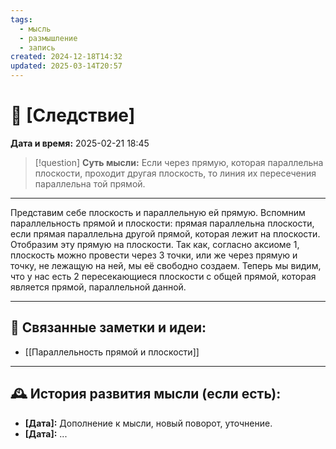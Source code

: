 ```yaml
---
tags:
  - мысль
  - размышление
  - запись
created: 2024-12-18T14:32
updated: 2025-03-14T20:57
---
```


# 💭  [Следствие]

**Дата и время:** 2025-02-21 18:45

> [!question] **Суть мысли:**
> Если через прямую, которая параллельна плоскости, проходит другая плоскость, то линия их пересечения параллельна той прямой.

---

Представим себе плоскость и параллельную ей прямую. Вспомним параллельность прямой и плоскости: прямая параллельна плоскости, если прямая параллельна другой прямой, которая лежит на плоскости. Отобразим эту прямую на плоскости. Так как, согласно аксиоме 1, плоскость можно провести через 3 точки, или же через прямую и точку, не лежащую на ней, мы её свободно создаем. Теперь мы видим, что у нас есть 2 пересекающиеся плоскости с общей прямой, которая является прямой, параллельной данной.

---


## 🔄 Связанные заметки и идеи:

- [[Параллельность прямой и плоскости]]

---

## 🕰️ История развития мысли (если есть):

* **[Дата]:**  Дополнение к мысли, новый поворот, уточнение.
* **[Дата]:**  ...